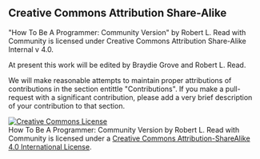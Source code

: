 
## Creative Commons Attribution Share-Alike 

"How To Be A Programmer: Community Version" by Robert L. Read with Community is licensed under Creative Commons Attribution Share-Alike Internal v 4.0.

At present this work will be edited by Braydie Grove and Robert L. Read.

We will make reasonable attempts to maintain proper attributions of contributions in the section entittle "Contributions". If you make a pull-request with a significant contribution, please add a very brief description of your contribution to that section.



<a rel="license" href="http://creativecommons.org/licenses/by-sa/4.0/"><img alt="Creative Commons License" style="border-width:0" src="https://i.creativecommons.org/l/by-sa/4.0/88x31.png" /></a><br /><span xmlns:dct="http://purl.org/dc/terms/" href="http://purl.org/dc/dcmitype/Text" property="dct:title" rel="dct:type">How To Be A Programmer: Community Version</span> by <span xmlns:cc="http://creativecommons.org/ns#" property="cc:attributionName">Robert L. Read with Community</span> is licensed under a <a rel="license" href="http://creativecommons.org/licenses/by-sa/4.0/">Creative Commons Attribution-ShareAlike 4.0 International License</a>.
